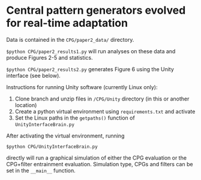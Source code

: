 # Central pattern generators evolved for real-time adaptation

Data is contained in the `CPG/paper2_data/` directory.

`$python CPG/paper2_results1.py`
will run analyses on these data and produce Figures 2-5 and statistics.

`$python CPG/paper2_results2.py`
generates Figure 6 using the Unity interface (see below).

Instructions for running Unity software (currently Linux only):

1. Clone branch and unzip files in `/CPG/Unity` directory (in this or another location)
2. Create a python virtual environment using `requirements.txt` and activate
3. Set the Linux paths in the `getpaths()` function of `UnityInterfaceBrain.py`

After activating the virtual environment, running

`$python CPG/UnityInterfaceBrain.py`

directly will run a graphical simulation of either the CPG evaluation or the CPG+filter entrainment evaluation. Simulation type, CPGs and filters can be set in the `__main__` function.
